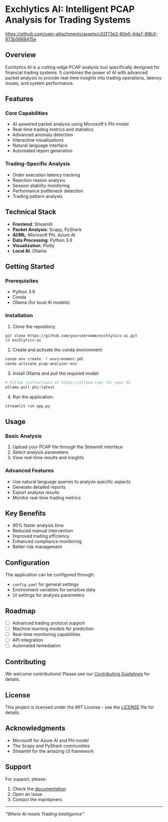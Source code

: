 # Exchlytics AI: Intelligent PCAP Analysis for Trading Systems
https://github.com/user-attachments/assets/c02f73e2-60e5-4da7-89b3-873b5688415e

## Overview

Exchlytics AI is a cutting-edge PCAP analysis tool specifically designed for financial trading systems. It combines the power of AI with advanced packet analysis to provide real-time insights into trading operations, latency issues, and system performance.

## Features

### Core Capabilities

- AI-powered packet analysis using Microsoft's Phi model
- Real-time trading metrics and statistics
- Advanced anomaly detection
- Interactive visualizations
- Natural language interface
- Automated report generation

### Trading-Specific Analysis

- Order execution latency tracking
- Rejection reason analysis
- Session stability monitoring
- Performance bottleneck detection
- Trading pattern analysis

## Technical Stack

- **Frontend**: Streamlit
- **Packet Analysis**: Scapy, PyShark
- **AI/ML**: Microsoft Phi, Azure AI
- **Data Processing**: Python 3.9
- **Visualization**: Plotly
- **Local AI**: Ollama

## Getting Started

### Prerequisites

- Python 3.9
- Conda
- Ollama (for local AI models)

### Installation

1. Clone the repository:

```bash
git clone https://github.com/yourusername/exchlytics-ai.git
cd exchlytics-ai
```

2. Create and activate the conda environment:

```bash
conda env create -f environment.yml
conda activate pcap-analyzer-env
```

3. Install Ollama and pull the required model:

```bash
# Follow instructions at https://ollama.com/ for your OS
ollama pull phi:latest
```

4. Run the application:

```bash
streamlit run app.py
```

## Usage

### Basic Analysis

1. Upload your PCAP file through the Streamlit interface
2. Select analysis parameters
3. View real-time results and insights

### Advanced Features

- Use natural language queries to analyze specific aspects
- Generate detailed reports
- Export analysis results
- Monitor real-time trading metrics

## Key Benefits

- 90% faster analysis time
- Reduced manual intervention
- Improved trading efficiency
- Enhanced compliance monitoring
- Better risk management

## Configuration

The application can be configured through:

- `config.yaml` for general settings
- Environment variables for sensitive data
- UI settings for analysis parameters

## Roadmap

- [ ] Advanced trading protocol support
- [ ] Machine learning models for prediction
- [ ] Real-time monitoring capabilities
- [ ] API integration
- [ ] Automated remediation

## Contributing

We welcome contributions! Please see our [Contributing Guidelines](CONTRIBUTING.md) for details.

## License

This project is licensed under the MIT License - see the [LICENSE](LICENSE) file for details.

## Acknowledgments

- Microsoft for Azure AI and Phi model
- The Scapy and PyShark communities
- Streamlit for the amazing UI framework

## Support

For support, please:

1. Check the [documentation](docs/)
2. Open an issue
3. Contact the maintainers

---

_"Where AI meets Trading Intelligence"_

